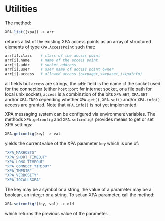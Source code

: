 # Utilities

The method:

```julia
XPA.list([xpa]) -> arr
```

returns a list of the existing XPA access points as an array of structured
elements of type `XPA.AccessPoint` such that:

```julia
arr[i].class    # class of the access point
arr[i].name     # name of the access point
arr[i].addr     # socket address
arr[i].user     # user name of access point owner
arr[i].access   # allowed access (g=xpaget,s=xpaset,i=xpainfo)
```

all fields but `access` are strings, the `addr` field is the name of the socket
used for the connection (either `host:port` for internet socket, or a file path
for local unix socket), `access` is a combination of the bits `XPA.GET`,
`XPA.SET` and/or `XPA.INFO` depending whether `XPA.get()`, `XPA.set()` and/or
`XPA.info()` access are granted.  Note that `XPA.info()` is not yet implemented.

XPA messaging system can be configured via environment variables.  The methods
`XPA.getconfig` and `XPA.setconfig!` provides means to get or set XPA settings:

```julia
XPA.getconfig(key) -> val
```

yields the current value of the XPA parameter `key` which is one of:

```julia
"XPA_MAXHOSTS"
"XPA_SHORT_TIMEOUT"
"XPA_LONG_TIMEOUT"
"XPA_CONNECT_TIMEOUT"
"XPA_TMPDIR"
"XPA_VERBOSITY"
"XPA_IOCALLSXPA"
```

The key may be a symbol or a string, the value of a parameter may be a boolean,
an integer or a string.  To set an XPA parameter, call the method:

```julia
XPA.setconfig!(key, val) -> old
```

which returns the previous value of the parameter.
